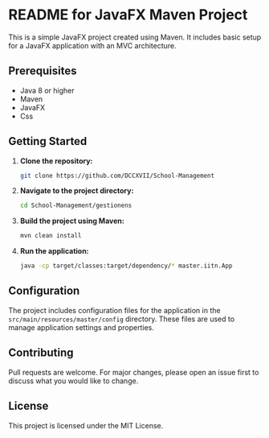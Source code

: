 # README for JavaFX Maven Project

This is a simple JavaFX project created using Maven. It includes basic setup for a JavaFX application with an MVC architecture.

## Prerequisites

- Java 8 or higher
- Maven
- JavaFX
- Css

## Getting Started

1. **Clone the repository:**

   ```bash
   git clone https://github.com/DCCXVII/School-Management
   ```

2. **Navigate to the project directory:**

   ```bash
   cd School-Management/gestionens
   ```

3. **Build the project using Maven:**

   ```bash
   mvn clean install
   ```

4. **Run the application:**

   ```bash
   java -cp target/classes:target/dependency/* master.iitn.App
   ```

## Configuration

The project includes configuration files for the application in the `src/main/resources/master/config` directory. These files are used to manage application settings and properties.

## Contributing

Pull requests are welcome. For major changes, please open an issue first to discuss what you would like to change.

## License

This project is licensed under the MIT License.
